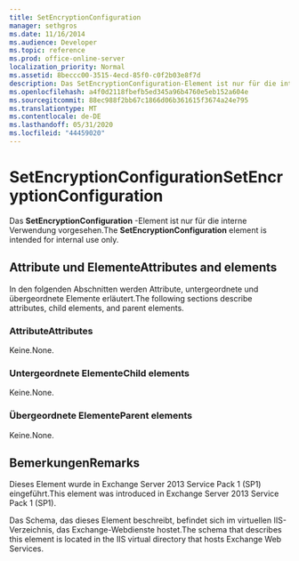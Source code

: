 ```yaml
---
title: SetEncryptionConfiguration
manager: sethgros
ms.date: 11/16/2014
ms.audience: Developer
ms.topic: reference
ms.prod: office-online-server
localization_priority: Normal
ms.assetid: 8beccc00-3515-4ecd-85f0-c0f2b03e8f7d
description: Das SetEncryptionConfiguration-Element ist nur für die interne Verwendung vorgesehen.
ms.openlocfilehash: a4f0d2118fbefb5ed345a96b4760e5eb152a604e
ms.sourcegitcommit: 88ec988f2bb67c1866d06b361615f3674a24e795
ms.translationtype: MT
ms.contentlocale: de-DE
ms.lasthandoff: 05/31/2020
ms.locfileid: "44459020"
---
```

# <a name="setencryptionconfiguration"></a><span data-ttu-id="42338-103">SetEncryptionConfiguration</span><span class="sxs-lookup"><span data-stu-id="42338-103">SetEncryptionConfiguration</span></span>

<span data-ttu-id="42338-104">Das **SetEncryptionConfiguration** -Element ist nur für die interne Verwendung vorgesehen.</span><span class="sxs-lookup"><span data-stu-id="42338-104">The **SetEncryptionConfiguration** element is intended for internal use only.</span></span> 

## <a name="attributes-and-elements"></a><span data-ttu-id="42338-105">Attribute und Elemente</span><span class="sxs-lookup"><span data-stu-id="42338-105">Attributes and elements</span></span>

<span data-ttu-id="42338-106">In den folgenden Abschnitten werden Attribute, untergeordnete und übergeordnete Elemente erläutert.</span><span class="sxs-lookup"><span data-stu-id="42338-106">The following sections describe attributes, child elements, and parent elements.</span></span>
  
### <a name="attributes"></a><span data-ttu-id="42338-107">Attribute</span><span class="sxs-lookup"><span data-stu-id="42338-107">Attributes</span></span>

<span data-ttu-id="42338-108">Keine.</span><span class="sxs-lookup"><span data-stu-id="42338-108">None.</span></span>
  
### <a name="child-elements"></a><span data-ttu-id="42338-109">Untergeordnete Elemente</span><span class="sxs-lookup"><span data-stu-id="42338-109">Child elements</span></span>

<span data-ttu-id="42338-110">Keine.</span><span class="sxs-lookup"><span data-stu-id="42338-110">None.</span></span>
  
### <a name="parent-elements"></a><span data-ttu-id="42338-111">Übergeordnete Elemente</span><span class="sxs-lookup"><span data-stu-id="42338-111">Parent elements</span></span>

<span data-ttu-id="42338-112">Keine.</span><span class="sxs-lookup"><span data-stu-id="42338-112">None.</span></span>
  
## <a name="remarks"></a><span data-ttu-id="42338-113">Bemerkungen</span><span class="sxs-lookup"><span data-stu-id="42338-113">Remarks</span></span>

<span data-ttu-id="42338-114">Dieses Element wurde in Exchange Server 2013 Service Pack 1 (SP1) eingeführt.</span><span class="sxs-lookup"><span data-stu-id="42338-114">This element was introduced in Exchange Server 2013 Service Pack 1 (SP1).</span></span>
  
<span data-ttu-id="42338-115">Das Schema, das dieses Element beschreibt, befindet sich im virtuellen IIS-Verzeichnis, das Exchange-Webdienste hostet.</span><span class="sxs-lookup"><span data-stu-id="42338-115">The schema that describes this element is located in the IIS virtual directory that hosts Exchange Web Services.</span></span>
  

